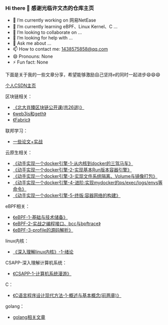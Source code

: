 ### Hi there 👋 感谢光临许文杰的仓库主页

- 🔭 I’m currently working on 网易NetEase
- 🌱 I’m currently learning eBPF、Linux Kernel、C ...
- 👯 I’m looking to collaborate on ...
- 🤔 I’m looking for help with ...
- 💬 Ask me about ...
- 📫 How to contact me: 1438575858@qq.com
- 😄 Pronouns: None
- ⚡ Fun fact: None


下面是关于我的一些文章分享，希望能够激励自己坚持✊的同时一起进步😄😄😄

[个人CSDN主页](https://blog.csdn.net/weixin_43988498?type=blog)

区块链相关：
* [《北大肖臻区块链公开课(共26讲)》](https://blog.csdn.net/weixin_43988498/category_10443931.html)
* [《web3js和geth》](https://blog.csdn.net/weixin_43988498/category_11842776.html)
* [《Fabric》](https://blog.csdn.net/weixin_43988498/category_11842773.html)

联邦学习：
* [一些论文+实战](https://blog.csdn.net/weixin_43988498/category_10956310.html)

云原生相关：
* [《动手实现一个docker引擎-1-从内核到docker的三驾马车》](https://blog.csdn.net/weixin_43988498/article/details/121044780)
* [《动手实现一个docker引擎-2-实现基本Run版本容器引擎》](https://blog.csdn.net/weixin_43988498/article/details/121277395)
* [《动手实现一个docker引擎-3-实现文件系统隔离、Volume与镜像打包》](https://blog.csdn.net/weixin_43988498/article/details/121307202)
* [《动手实现一个docker引擎-4-进阶:实现mydocker的ps/exec/logs/envs等命令》](https://blog.csdn.net/weixin_43988498/article/details/121336392)
* [《动手实现一个docker引擎-5-终版:容器网络的构建》](https://blog.csdn.net/weixin_43988498/article/details/121397979)

eBPF相关：
* [《eBPF-1-基础与技术储备》](https://blog.csdn.net/weixin_43988498/article/details/124937929?spm=1001.2014.3001.5501)
* [《eBPF-2-实战之编程接口、bcc与bpftrace》](https://blog.csdn.net/weixin_43988498/article/details/125113777?spm=1001.2014.3001.5502)
* [ 《eBPF-3-profile的源码解析》](https://blog.csdn.net/weixin_43988498/article/details/125607693)

linux内核：
* [《深入理解linux内核》-1-绪论](https://blog.csdn.net/weixin_43988498/article/details/125464889?spm=1001.2014.3001.5502)

CSAPP-深入理解计算机系统：
* [《CSAPP-1-计算机系统漫游》](https://blog.csdn.net/weixin_43988498/article/details/125022225?spm=1001.2014.3001.5502)

C：
* [《C语言程序设计现代方法-1-概述与基本概念(前两章)》](https://blog.csdn.net/weixin_43988498/article/details/125036270?spm=1001.2014.3001.5502)

golang：
* [golang相关文章](https://blog.csdn.net/weixin_43988498/category_10600295.html?spm=1001.2014.3001.5482)
